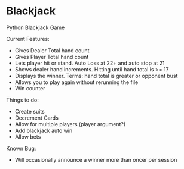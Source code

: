 # Blackjack
 Python Blackjack Game
 
 Current Features:
 - Gives Dealer Total hand count
 - Gives Player Total hand count
 - Lets player hit or stand. Auto Loss at 22+ and auto stop at 21
 - Shows dealer hand increments. Hitting until hand total is >= 17
 - Displays the winner. Terms: hand total is greater or opponent bust
 - Allows you to play again without rerunning the file
 - Win counter
 

Things to do:
- Create suits
- Decrement Cards
- Allow for multiple players (player argument?)
- Add blackjack auto win
- Allow bets

Known Bug:
- Will occasionally announce a winner more than oncer per session

